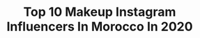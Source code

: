 ---
title: Top 10 Makeup Instagram Influencers In Morocco In 2020
description: >-
  Find top makeup Instagram influencers in Morocco in 2020. Most popular hashtags: #makeup #fashion #beautiful #inspiration.
platform: Instagram
profiles:
  - username: "rababe_gyd"
    fullname: >-
      • 𝐑𝐀𝐁𝐀𝐁𝐄 رباب 𝐆𝐘𝐃 ✨
    location: "Morocco"
    followers: 62613
    engagement: 462
    commentsToLikes: 0.096671
    avatar: "https://scontent-lhr8-1.cdninstagram.com/v/t51.2885-19/s320x320/70493337_704632516667558_5335751203122839552_n.jpg?_nc_ht=scontent-lhr8-1.cdninstagram.com&_nc_ohc=T0iHrermNpoAX-Lwhoi&oh=3b8bd3be1f22b782204c517675e02064&oe=5EB99489"
    verified: false
    hashtags: "#weddingparty, #greentouch, #jumia, #makeupvideo"
  - username: "rim_bl"
    fullname: >-
      Rim BL Officiel | mua🇹🇳🇩🇿🇲🇦🇱🇾
    location: "Morocco"
    followers: 221362
    engagement: 438
    commentsToLikes: 0.039074
    avatar: "https://scontent-ams4-1.cdninstagram.com/v/t51.2885-19/s320x320/81804039_468495143847929_8293807832575246336_n.jpg?_nc_ht=scontent-ams4-1.cdninstagram.com&_nc_ohc=-umvz_X4ud4AX93vXgx&oh=fd9dc997d8a9a600011e5d99717d7bcc&oe=5EB909ED"
    verified: false
    hashtags: "#rbl"
  - username: "nora_makeupartiste"
    fullname: >-
      🅝🅞🅡🅐 🅜🅐🅚🅔🅤🅟
    location: "Morocco"
    followers: 50947
    engagement: 304
    commentsToLikes: 0.073583
    avatar: "https://scontent-lhr8-1.cdninstagram.com/v/t51.2885-19/s320x320/13722126_282064795506667_372646742_a.jpg?_nc_ht=scontent-lhr8-1.cdninstagram.com&_nc_ohc=f83nHhvmS_IAX-4-zbU&oh=96c250e65e3abcd4ae57fb538d9627ad&oe=5EBA3A82"
    verified: false
    hashtags: "#maquillaje, #tiktok, #maquillage, #hairstyle"
  - username: "fatinatiskatofficiel"
    fullname: >-
      Fatina Tiskat 💄
    location: "Morocco"
    followers: 232269
    engagement: 184
    commentsToLikes: 0.022798
    avatar: "https://scontent-ams4-1.cdninstagram.com/v/t51.2885-19/s320x320/66307246_501196830650503_7336636892777021440_n.jpg?_nc_ht=scontent-ams4-1.cdninstagram.com&_nc_ohc=8a0T-cIjBQQAX_cGJ9k&oh=d734cbd5677caef9504d0ffb01cacd26&oe=5EB94686"
    verified: false
    hashtags: "#fatinatiskat, #instafamily, #powerful, #mybirthday"
  - username: "proud_oof_beauty"
    fullname: >-
      MAHA       مهـــى 🎀
    location: "Morocco"
    followers: 51585
    engagement: 216
    commentsToLikes: 0.166779
    avatar: "https://scontent-ams4-1.cdninstagram.com/v/t51.2885-19/s320x320/74634310_535001027347822_5694260653125009408_n.jpg?_nc_ht=scontent-ams4-1.cdninstagram.com&_nc_ohc=DXvCu4A45vAAX94nmZF&oh=285953fa4a2bfe8f64e387a61b772667&oe=5EB40499"
    verified: false
    hashtags: "#blogger, #likeforlikes, #unicorn, #flowers"
  - username: "brunovincente"
    fullname: >-
      Bruno Vicente
    location: "Morocco"
    followers: 17008
    engagement: 205
    commentsToLikes: 0.033134
    avatar: "https://scontent-lhr8-1.cdninstagram.com/v/t51.2885-19/s320x320/38097054_1448030968630540_9014853715391152128_n.jpg?_nc_ht=scontent-lhr8-1.cdninstagram.com&_nc_ohc=ksyYuandwfcAX9_IWvm&oh=9890eba756d20783391182f8dac1cb5e&oe=5EB9B6E3"
    verified: false
    hashtags: "#felicidade, #travel, #b488, #marmediterraneo"
  - username: "naz_hairandmakeup"
    fullname: >-
      Naz
    location: "Morocco"
    followers: 33301
    engagement: 228
    commentsToLikes: 0.028395
    avatar: "https://scontent-ams4-1.cdninstagram.com/v/t51.2885-19/s320x320/87406505_234583404233127_4925474413517733888_n.jpg?_nc_ht=scontent-ams4-1.cdninstagram.com&_nc_ohc=RDj_QHi46QMAX9Ylqsv&oh=5eef6364ab819fbf0d202cfd9351aab6&oe=5EB517EB"
    verified: false
    hashtags: "#lovecinema, #hudabeauty, #vegasnay, #pakistanfashion"
  - username: "makeupby_salaheddine"
    fullname: >-
      Makeupby_salaheddine 💄
    location: "Morocco"
    followers: 66796
    engagement: 131
    commentsToLikes: 0.012100
    avatar: "https://scontent-amt2-1.cdninstagram.com/v/t51.2885-19/s320x320/90709206_657166774827174_2381328923456700416_n.jpg?_nc_ht=scontent-amt2-1.cdninstagram.com&_nc_ohc=Nz7t3oqiPjQAX_oKWPD&oh=b16fe722ddac797769033cceb660317a&oe=5EB46258"
    verified: false
    hashtags: "#fashionstyles, #queen, #fashionmuslimah, #fashionlifestyle"
  - username: "yassinebingoo"
    fullname: >-
      Yassinebingo
    location: "Morocco"
    followers: 37061
    engagement: 240
    commentsToLikes: 0.029229
    avatar: "https://scontent-ams4-1.cdninstagram.com/v/t51.2885-19/s320x320/90980210_514917876116340_3541872092343435264_n.jpg?_nc_ht=scontent-ams4-1.cdninstagram.com&_nc_ohc=8HW5f2wLqHcAX_2uhk-&oh=8f7fb823f7182f5bf6fde0045e691e64&oe=5EB5380B"
    verified: false
    hashtags: "#amazir"
  - username: "thewiamredouane"
    fullname: >-
      Wiam Redouane 🇲🇦  وئام رضوان
    location: "Morocco"
    followers: 55310
    engagement: 874
    commentsToLikes: 0.056405
    avatar: "https://scontent-ams4-1.cdninstagram.com/v/t51.2885-19/s320x320/70298129_439801359983393_3267980640603078656_n.jpg?_nc_ht=scontent-ams4-1.cdninstagram.com&_nc_ohc=YZ97hpCkWkEAX9BPO0s&oh=6df16eaebd4c752b86bb76e82c945585&oe=5EBA644A"
    verified: true
    hashtags: "#instamood, #netflix, #model, #goodvibes"
---